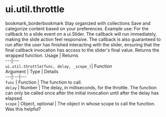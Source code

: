  
#  ui.util.throttle
bookmark_borderbookmark Stay organized with collections  Save and categorize content based on your preferences.
Example use: For the callback to a slide event on a ui.Slider. The callback will run immediately, making the slide action feel responsive. The callback is also guaranteed to run after the user has finished interacting with the slider, ensuring that the final callback invocation has access to the slider's final value.
Returns the wrapped function.
Usage | Returns  
---|---  
`ui.util.throttle(func, delay, _scope_)`|  Function  
Argument | Type | Details  
---|---|---  
`func` | Function | The function to call.  
`delay` | Number | The delay, in milliseconds, for the throttle. The function can only be called once after the initial invocation until after the delay has elapsed.  
`scope` | Object, optional | The object in whose scope to call the function.  
Was this helpful?
